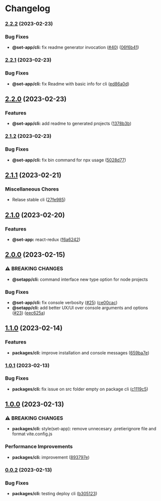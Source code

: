 # Changelog

### [2.2.2](https://www.github.com/Frankeo/set-app/compare/cli-v2.2.1...cli-v2.2.2) (2023-02-23)


### Bug Fixes

* **@set-app/cli:** fix readme generator invocation ([#40](https://www.github.com/Frankeo/set-app/issues/40)) ([06f6b41](https://www.github.com/Frankeo/set-app/commit/06f6b419d5a64e88b0a8a8cbe20653c3ff960fe0))

### [2.2.1](https://www.github.com/Frankeo/set-app/compare/cli-v2.2.0...cli-v2.2.1) (2023-02-23)


### Bug Fixes

* **@set-app/cli:** fix Readme with basic info for cli ([ed86a0d](https://www.github.com/Frankeo/set-app/commit/ed86a0dd5b20b1e39e52615ee9fc609960748d77))

## [2.2.0](https://www.github.com/Frankeo/set-app/compare/cli-v2.1.2...cli-v2.2.0) (2023-02-23)


### Features

* **@set-app/cli:** add readme to generated projects ([1378b3b](https://www.github.com/Frankeo/set-app/commit/1378b3b79350f647600073616ef2a670ccd60f17))

### [2.1.2](https://www.github.com/Frankeo/set-app/compare/cli-v2.1.1...cli-v2.1.2) (2023-02-23)


### Bug Fixes

* **@set-app/cli:** fix bin command for npx usage ([5028d77](https://www.github.com/Frankeo/set-app/commit/5028d777351ed517608e574ec464cb2c854344f9))

## [2.1.1](https://www.github.com/Frankeo/set-app/compare/docs-v0.1.0...docs-v2.1.1) (2023-02-21)

### Miscellaneous Chores

* Relase stable cli ([27fe985](https://www.github.com/Frankeo/set-app/commit/27fe9859b24dbd50f40a23782e51511973f16ecf))

## [2.1.0](https://www.github.com/Frankeo/set-app/compare/cli-v2.0.0...cli-v2.1.0) (2023-02-20)

### Features

* **@set-app:** react-redux ([f6a6242](https://www.github.com/Frankeo/set-app/commit/f6a6242ba7a5006807994bbf798b6e51561ac4c7))

## [2.0.0](https://www.github.com/Frankeo/set-app/compare/cli-v1.1.0...cli-v2.0.0) (2023-02-15)

### ⚠ BREAKING CHANGES

* **@setapp/cli:** command interface new type option for node projects

### Bug Fixes

* **@set-app/cli:** fix console verbosity ([#25](https://www.github.com/Frankeo/set-app/issues/25)) ([ce00cac](https://www.github.com/Frankeo/set-app/commit/ce00caca431f08059675b77d860cbf0bf375d901))
* **@setapp/cli:** add better UX/UI over console arguments and options ([#23](https://www.github.com/Frankeo/set-app/issues/23)) ([eec625a](https://www.github.com/Frankeo/set-app/commit/eec625ae0b3353e551c1ec7a4602908db95feb8a))

## [1.1.0](https://www.github.com/Frankeo/set-app/compare/cli-v1.0.1...cli-v1.1.0) (2023-02-14)


### Features

* **packages/cli:** improve installation and console messages ([659ba7e](https://www.github.com/Frankeo/set-app/commit/659ba7e9c3d94dfc13b8c6eb31d922829e71e443))

### [1.0.1](https://www.github.com/Frankeo/set-app/compare/cli-v1.0.0...cli-v1.0.1) (2023-02-13)


### Bug Fixes

* **packages/cli:** fix issue on src folder empty on package cli ([c1119c5](https://www.github.com/Frankeo/set-app/commit/c1119c555e30660e5653adcdb4764634288376bc))

## [1.0.0](https://www.github.com/Frankeo/set-app/compare/cli-v0.0.2...cli-v1.0.0) (2023-02-13)


### ⚠ BREAKING CHANGES

* **packages/cli:** style(set-app): remove unnecesary .pretierignore file and format vite.config.js

### Performance Improvements

* **packages/cli:** improvement ([893797e](https://www.github.com/Frankeo/set-app/commit/893797ef8d925334fc062a046d0dd19fadfd6d7b))

### [0.0.2](https://www.github.com/Frankeo/set-app/compare/cli-v0.0.1...cli-v0.0.2) (2023-02-13)


### Bug Fixes

* **packages/cli:** testing deploy cli ([b305123](https://www.github.com/Frankeo/set-app/commit/b30512390e84841724a01f4517096a6be14bd4ba))
